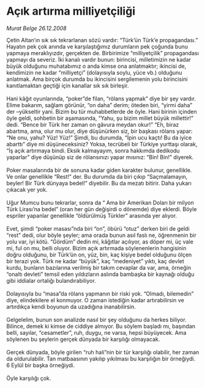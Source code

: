 # Açık artırma milliyetçiliği

*Murat Belge 26.12.2008*

<div class="taraf_structure_2col_1zq">
<div class="margen_n">



 <p>Çetin Altan’ın sık sık tekrarlanan sözü vardır: “Türk’ün Türk’e propagandası.” Hayatın pek çok anında ve karşılaştığımız durumların pek çoğunda bunu yapmaya meraklıyızdır, gerçekten de. Birbirimize “milliyetçilik” propagandası yapmayı da severiz. İki kanalı vardır bunun: birincisi, milletimizin ne kadar büyük olduğunu muhatabımız o anda kimse ona anlatmaktır; ikincisi de, kendimizin ne kadar “milliyetçi” (dolayısıyla soylu, yüce vb.) olduğunu anlatmak. Ama birçok durumda bu ikincisini sergilemenin yolu birincisini kanıtlamaktan geçtiği için kanallar sık sık birleşir. <br/><br/>Hani kâğıt oyunlarında, “poker”de filan, “rölans yapmak” diye bir şey vardır. Elime bakarım, sağlam görünür, “on daha” derim; öteden biri, “yirmi daha” der –yükseltir yani. Bizim bu tür muhabbetlerde de öyle. Hani birinin içinden öyle geldi, sohbetin bir aşamasında, “Yahu, şu bizim millet büyük millettir!” dedi. “Bence bir Türk her zaman on gâvura meydan okur!” “Eh, biraz abartma, ama, olur mu olur, diye düşünürken siz, bir başkası rölans yapar: “Ne onu, yahu? Yüz! Yüz!” Şimdi, bu durumda, “İpin ucu kaçtı! Bu da iyice abarttı” diye mi düşüneceksiniz? Yoksa, tecrübeli bir Türkiye yurttaşı olarak, “İş açık artırmaya bindi. Eksik kalmayayım, sonra hakkımda dedikodu yaparlar” diye düşünüp siz de rölansınızı yapar mısınız: “Bin! Bin!” diyerek. <br/><br/>Poker masalarında bir de sonuna kadar giden karakter bulunur, genellikle. Ve onlar genellikle “Rest!” der. Bu durumda da biri çıkıp “Saçmalamayın, beyler! Bir Türk dünyaya bedel!” diyebilir. Bu da mezatı bitirir. Daha yukarı çıkacak yer yok. <br/><br/>Uğur Mumcu bunu tekrarlar, sonra da “ Ama bir Amerikan Doları bir milyon Türk Lirası’na bedel” (oran her gün değişirdi o dönemde) diye eklerdi. Böyle espriler yapanlar genellikle “öldürülmüş Türkler” arasında yer alıyor. <br/><br/>Evet, şimdi “poker masası”nda biri “on”, öbürü “otuz” derken biri de geldi “rest” dedi, olur böyle şeyler; ama orada bunun asıl faslı ne, öğrenmenin bir yolu var, iyi kötü. “Gördüm” dedin mi, kâğıtlar açılıyor, as döper mi, üç vale mi, ful on mu, belli oluyor. Bizim açık artırmada söylenenlerin hangisinin doğru olduğunu, bir Türk’ün on, yüz, bin, kaç kişiye bedel olduğunu ölçen bir terazi yok. Türk ne kadar “büyük”, kaç “medeniyet” yıktı, kaç devlet kurdu, bunların bazılarına verilmiş bir takım cevaplar da var, ama, örneğin “onaltı devleti” temsil eden yıldızların aslında bambaşka bir kaynağı olduğu gibi iddialar ortalığı bulandırabiliyor. <br/><br/>Dolayısıyla bu “masa”da rölans yapmanın bir riski yok. “Olmadı, bilemedin” diye, elindekilere el konmuyor. O zaman istediğin kadar artırabilirsin ve artırdıkça kendi boyunun da uzadığına inanabilirsin. <br/><br/>Gelgelelim, bunun son analizde nasıl bir şey olduğunu da herkes biliyor. Bilince, demek ki kimse de ciddiye almıyor. Bu söylem başladı mı, başından belli, sayılar, “cesametler”, ruh, duygu, ne varsa, hepsi büyüyecek. Ama söylenen bu şeylerin gerçek dünyada bir karşılığı olmayacak. <br/><br/>Gerçek dünyada, böyle girilen “ruh hali”nin bir tür karşılığı olabilir, her zaman da oldurulabilir. Tan matbaasının yakılıp yıkılması bu karşılığın bir örneğiydi. 6 Eylül bir başka örneğiydi. <br/><br/>Öyle karşılığı çok.</p>

<br/>


<div id="taraf_not">
</div>

</div>


</div>
